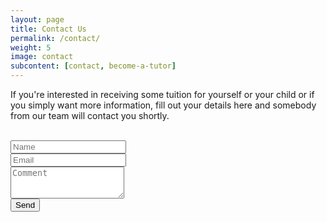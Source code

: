 ```yaml
---
layout: page
title: Contact Us
permalink: /contact/
weight: 5
image: contact
subcontent: [contact, become-a-tutor]
---
```


If you're interested in receiving some tuition for yourself or your child or if you simply want more information, fill out your details here and somebody from our team will contact you shortly.

<form action="//formspree.io/{{ site.email }}" method="POST">
  <br />
  <div class="form-group">
    <input type="text" class="form-control" id="name" placeholder="Name">
  </div>
  <div class="form-group">
    <input type="email" class="form-control" id="email" placeholder="Email" name="_replyto">
  </div>
  <div class="form-group">
    <textarea class="form-control" rows="3" placeholder="Comment"></textarea>
  </div>
  <input type="hidden" name="_subject" value="General Enquiry" />
  <input type="text" name="_gotcha" style="display:none" />
  <button type="submit" class="btn btn-primary">Send</button>
</form>